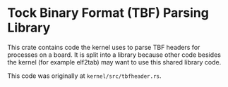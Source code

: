 Tock Binary Format (TBF) Parsing Library
========================================

This crate contains code the kernel uses to parse TBF headers for processes on a
board. It is split into a library because other code besides the kernel (for
example elf2tab) may want to use this shared library code.

This code was originally at `kernel/src/tbfheader.rs`.
